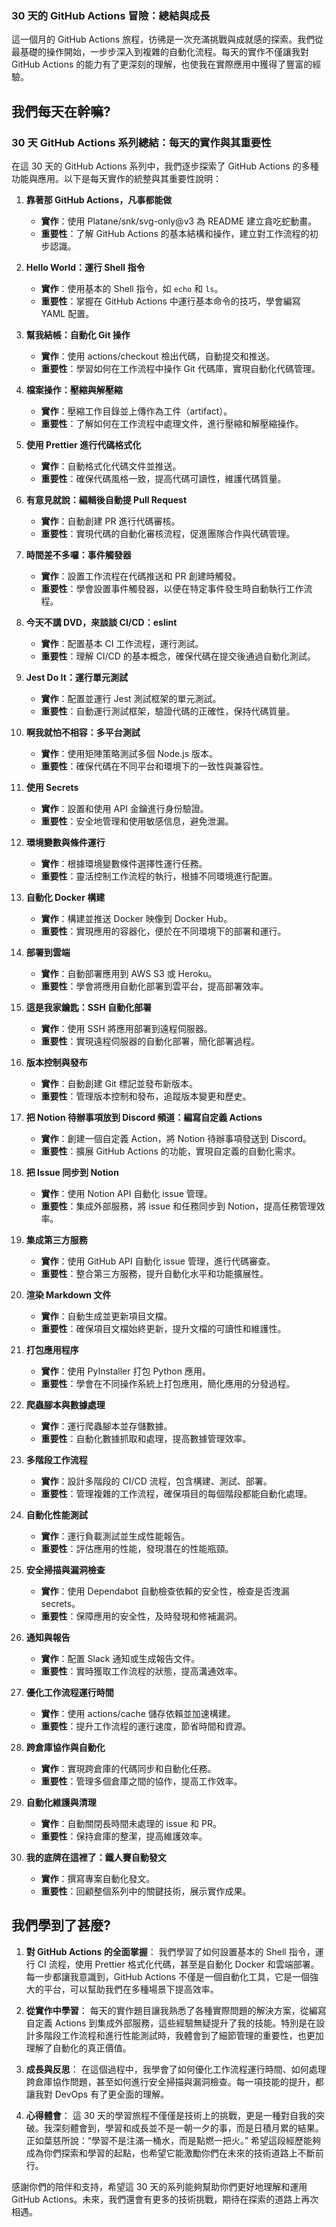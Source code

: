 ### 30 天的 GitHub Actions 冒險：總結與成長

這一個月的 GitHub Actions 旅程，彷彿是一次充滿挑戰與成就感的探索。我們從最基礎的操作開始，一步步深入到複雜的自動化流程。每天的實作不僅讓我對 GitHub Actions 的能力有了更深刻的理解，也使我在實際應用中獲得了豐富的經驗。


## 我們每天在幹嘛?

### 30 天 GitHub Actions 系列總結：每天的實作與其重要性

在這 30 天的 GitHub Actions 系列中，我們逐步探索了 GitHub Actions 的多種功能與應用。以下是每天實作的統整與其重要性說明：

1. **靠著那 GitHub Actions，凡事都能做**
   - **實作**：使用 Platane/snk/svg-only@v3 為 README 建立貪吃蛇動畫。
   - **重要性**：了解 GitHub Actions 的基本結構和操作，建立對工作流程的初步認識。

2. **Hello World：運行 Shell 指令**
   - **實作**：使用基本的 Shell 指令，如 `echo` 和 `ls`。
   - **重要性**：掌握在 GitHub Actions 中運行基本命令的技巧，學會編寫 YAML 配置。

3. **幫我結帳：自動化 Git 操作**
   - **實作**：使用 actions/checkout 檢出代碼，自動提交和推送。
   - **重要性**：學習如何在工作流程中操作 Git 代碼庫，實現自動化代碼管理。

4. **檔案操作：壓縮與解壓縮**
   - **實作**：壓縮工作目錄並上傳作為工件（artifact）。
   - **重要性**：了解如何在工作流程中處理文件，進行壓縮和解壓縮操作。

5. **使用 Prettier 進行代碼格式化**
   - **實作**：自動格式化代碼文件並推送。
   - **重要性**：確保代碼風格一致，提高代碼可讀性，維護代碼質量。

6. **有意見就說：編輯後自動提 Pull Request**
   - **實作**：自動創建 PR 進行代碼審核。
   - **重要性**：實現代碼的自動化審核流程，促進團隊合作與代碼管理。

7. **時間差不多囉：事件觸發器**
   - **實作**：設置工作流程在代碼推送和 PR 創建時觸發。
   - **重要性**：學會設置事件觸發器，以便在特定事件發生時自動執行工作流程。

8. **今天不講 DVD，來談談 CI/CD：eslint**
   - **實作**：配置基本 CI 工作流程，運行測試。
   - **重要性**：理解 CI/CD 的基本概念，確保代碼在提交後通過自動化測試。

9. **Jest Do It：運行單元測試**
   - **實作**：配置並運行 Jest 測試框架的單元測試。
   - **重要性**：自動運行測試框架，驗證代碼的正確性，保持代碼質量。

10. **啊我就怕不相容：多平台測試**
    - **實作**：使用矩陣策略測試多個 Node.js 版本。
    - **重要性**：確保代碼在不同平台和環境下的一致性與兼容性。

11. **使用 Secrets**
    - **實作**：設置和使用 API 金鑰進行身份驗證。
    - **重要性**：安全地管理和使用敏感信息，避免泄漏。

12. **環境變數與條件運行**
    - **實作**：根據環境變數條件選擇性運行任務。
    - **重要性**：靈活控制工作流程的執行，根據不同環境進行配置。

13. **自動化 Docker 構建**
    - **實作**：構建並推送 Docker 映像到 Docker Hub。
    - **重要性**：實現應用的容器化，便於在不同環境下的部署和運行。

14. **部署到雲端**
    - **實作**：自動部署應用到 AWS S3 或 Heroku。
    - **重要性**：學會將應用自動化部署到雲平台，提高部署效率。

15. **這是我家鑰匙：SSH 自動化部署**
    - **實作**：使用 SSH 將應用部署到遠程伺服器。
    - **重要性**：實現遠程伺服器的自動化部署，簡化部署過程。

16. **版本控制與發布**
    - **實作**：自動創建 Git 標記並發布新版本。
    - **重要性**：管理版本控制和發布，追蹤版本變更和歷史。

17. **把 Notion 待辦事項放到 Discord 頻道：編寫自定義 Actions**
    - **實作**：創建一個自定義 Action，將 Notion 待辦事項發送到 Discord。
    - **重要性**：擴展 GitHub Actions 的功能，實現自定義的自動化需求。

18. **把 Issue 同步到 Notion**
    - **實作**：使用 Notion API 自動化 issue 管理。
    - **重要性**：集成外部服務，將 issue 和任務同步到 Notion，提高任務管理效率。

19. **集成第三方服務**
    - **實作**：使用 GitHub API 自動化 issue 管理，進行代碼審查。
    - **重要性**：整合第三方服務，提升自動化水平和功能擴展性。

20. **渲染 Markdown 文件**
    - **實作**：自動生成並更新項目文檔。
    - **重要性**：確保項目文檔始終更新，提升文檔的可讀性和維護性。

21. **打包應用程序**
    - **實作**：使用 PyInstaller 打包 Python 應用。
    - **重要性**：學會在不同操作系統上打包應用，簡化應用的分發過程。

22. **爬蟲腳本與數據處理**
    - **實作**：運行爬蟲腳本並存儲數據。
    - **重要性**：自動化數據抓取和處理，提高數據管理效率。

23. **多階段工作流程**
    - **實作**：設計多階段的 CI/CD 流程，包含構建、測試、部署。
    - **重要性**：管理複雜的工作流程，確保項目的每個階段都能自動化處理。

24. **自動化性能測試**
    - **實作**：運行負載測試並生成性能報告。
    - **重要性**：評估應用的性能，發現潛在的性能瓶頸。

25. **安全掃描與漏洞檢查**
    - **實作**：使用 Dependabot 自動檢查依賴的安全性，檢查是否洩漏 secrets。
    - **重要性**：保障應用的安全性，及時發現和修補漏洞。

26. **通知與報告**
    - **實作**：配置 Slack 通知或生成報告文件。
    - **重要性**：實時獲取工作流程的狀態，提高溝通效率。

27. **優化工作流程運行時間**
    - **實作**：使用 actions/cache 儲存依賴並加速構建。
    - **重要性**：提升工作流程的運行速度，節省時間和資源。

28. **跨倉庫協作與自動化**
    - **實作**：實現跨倉庫的代碼同步和自動化任務。
    - **重要性**：管理多個倉庫之間的協作，提高工作效率。

29. **自動化維護與清理**
    - **實作**：自動關閉長時間未處理的 issue 和 PR。
    - **重要性**：保持倉庫的整潔，提高維護效率。

30. **我的底牌在這裡了：鐵人賽自動發文**
    - **實作**：撰寫專案自動化發文。
    - **重要性**：回顧整個系列中的關鍵技術，展示實作成果。


## 我們學到了甚麼?

1. **對 GitHub Actions 的全面掌握**：
   我們學習了如何設置基本的 Shell 指令，運行 CI 流程，使用 Prettier 格式化代碼，甚至是自動化 Docker 和雲端部署。每一步都讓我意識到，GitHub Actions 不僅是一個自動化工具，它是一個強大的平台，可以幫助我們在多種場景下提高效率。

2. **從實作中學習**：
   每天的實作題目讓我熟悉了各種實際問題的解決方案，從編寫自定義 Actions 到集成外部服務，這些經驗無疑提升了我的技能。特別是在設計多階段工作流程和進行性能測試時，我體會到了細節管理的重要性，也更加理解了自動化的真正價值。

3. **成長與反思**：
   在這個過程中，我學會了如何優化工作流程運行時間、如何處理跨倉庫協作問題，甚至如何進行安全掃描與漏洞檢查。每一項技能的提升，都讓我對 DevOps 有了更全面的理解。

4. **心得體會**：
   這 30 天的學習旅程不僅僅是技術上的挑戰，更是一種對自我的突破。我深刻體會到，學習和成長並不是一朝一夕的事，而是日積月累的結果。正如葉慈所說：“學習不是注滿一桶水，而是點燃一把火。” 希望這段經歷能夠成為你們探索和學習的起點，也希望它能激勵你們在未來的技術道路上不斷前行。

感謝你們的陪伴和支持，希望這 30 天的系列能夠幫助你們更好地理解和運用 GitHub Actions。未來，我們還會有更多的技術挑戰，期待在探索的道路上再次相遇。